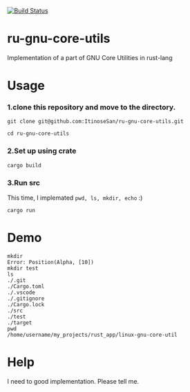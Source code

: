 [![Build Status](https://travis-ci.org/ItinoseSan/ru-gnu-core-utils.svg?branch=master)](https://travis-ci.org/ItinoseSan/ru-gnu-core-utils)
# ru-gnu-core-utils
Implementation of a part of GNU Core Utilities in rust-lang
# Usage
### 1.clone this repository and move to the directory.
```
git clone git@github.com:ItinoseSan/ru-gnu-core-utils.git
```
```
cd ru-gnu-core-utils
```
### 2.Set up using crate
```
cargo build
```
### 3.Run src
 This time, I implemated ```pwd, ls, mkdir, echo``` :)
```
cargo run
```
# Demo
```
mkdir
Error: Position(Alpha, [10])
mkdir test
ls
./.git
./Cargo.toml
./.vscode
./.gitignore
./Cargo.lock
./src
./test
./target
pwd
/home/username/my_projects/rust_app/linux-gnu-core-util
```
# Help
I need to good implementation. Please tell me.
